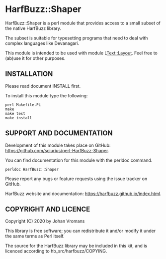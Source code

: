 # HarfBuzz::Shaper

HarfBuzz::Shaper is a perl module that provides access to a small
subset of the native HarfBuzz library.

The subset is suitable for typesetting programs that need to deal with
complex languages like Devanagari.

This module is intended to be used with module L<Text::Layout>. Feel
free to (ab)use it for other purposes.

## INSTALLATION

Please read document INSTALL first.

To install this module type the following:

    perl Makefile.PL
    make
    make test
    make install

## SUPPORT AND DOCUMENTATION

Development of this module takes place on GitHub:
https://github.com/sciurius/perl-HarfBuzz-Shaper.

You can find documentation for this module with the perldoc command.

    perldoc HarfBuzz::Shaper

Please report any bugs or feature requests using the issue tracker on
GitHub.

HarfBuzz website and documentation: https://harfbuzz.github.io/index.html.

## COPYRIGHT AND LICENCE

Copyright (C) 2020 by Johan Vromans

This library is free software; you can redistribute it and/or modify
it under the same terms as Perl itself.

The source for the HarfBuzz library may be included in this kit, and
is licenced according to hb_src/harfbuzz/COPYING.
